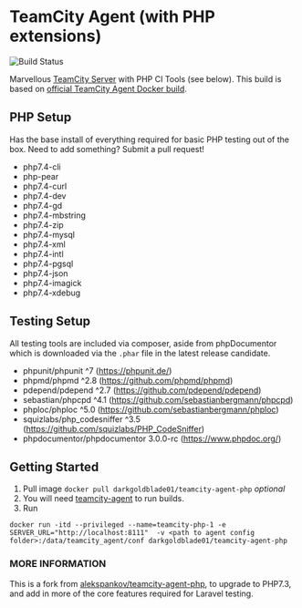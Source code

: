 # TeamCity Agent (with PHP extensions) 

![Build Status](https://img.shields.io/travis/darkgoldblade01/teamcity-agent-php?style=for-the-badge)

Marvellous [TeamCity Server](https://jetbrains.ru/products/teamcity/) with PHP CI Tools (see below). This build is based on [official TeamCity Agent Docker build](https://hub.docker.com/r/jetbrains/teamcity-agent/). 

## PHP Setup
Has the base install of everything required for basic PHP testing out of the box. Need to add something? Submit a pull request!

 - php7.4-cli 
 - php-pear 
 - php7.4-curl 
 - php7.4-dev 
 - php7.4-gd 
 - php7.4-mbstring 
 - php7.4-zip 
 - php7.4-mysql 
 - php7.4-xml 
 - php7.4-intl 
 - php7.4-pgsql 
 - php7.4-json 
 - php7.4-imagick
 - php7.4-xdebug

## Testing Setup
All testing tools are included via composer, aside from phpDocumentor which is downloaded via the `.phar` file in the latest release candidate.

 - phpunit/phpunit ^7 (https://phpunit.de/)
 - phpmd/phpmd ^2.8 (https://github.com/phpmd/phpmd)
 - pdepend/pdepend ^2.7 (https://github.com/pdepend/pdepend)
 - sebastian/phpcpd ^4.1 (https://github.com/sebastianbergmann/phpcpd)
 - phploc/phploc ^5.0 (https://github.com/sebastianbergmann/phploc)
 - squizlabs/php_codesniffer ^3.5 (https://github.com/squizlabs/PHP_CodeSniffer)
 - phpdocumentor/phpdocumentor 3.0.0-rc (https://www.phpdoc.org/)

## Getting Started

1. Pull image ```docker pull darkgoldblade01/teamcity-agent-php``` _optional_
1. You will need [teamcity-agent](https://hub.docker.com/r/jetbrains/teamcity-server/) to run builds. 
1. Run 
```
docker run -itd --privileged --name=teamcity-php-1 -e SERVER_URL="http://localhost:8111"  -v <path to agent config folder>:/data/teamcity_agent/conf darkgoldblade01/teamcity-agent-php
```


### MORE INFORMATION

This is a fork from [alekspankov/teamcity-agent-php](https://github.com/alekspankov/teamcity-agent-php), to upgrade to PHP7.3, and add in more of the core features required for Laravel testing.
